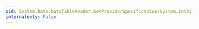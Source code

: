 ```yaml
---
uid: System.Data.DataTableReader.GetProviderSpecificValue(System.Int32)
internalonly: False
---
```

